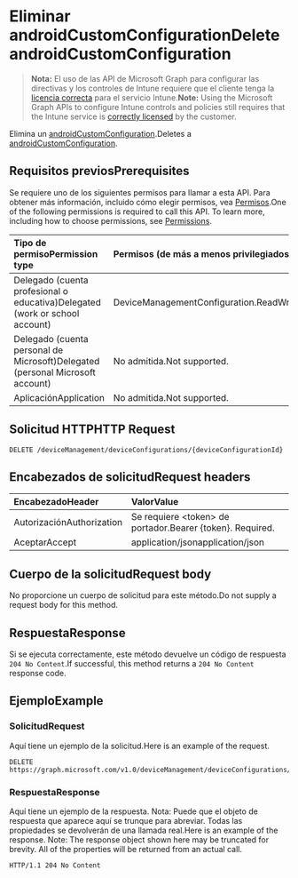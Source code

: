 # <a name="delete-androidcustomconfiguration"></a><span data-ttu-id="252ec-101">Eliminar androidCustomConfiguration</span><span class="sxs-lookup"><span data-stu-id="252ec-101">Delete androidCustomConfiguration</span></span>

> <span data-ttu-id="252ec-102">**Nota:** El uso de las API de Microsoft Graph para configurar las directivas y los controles de Intune requiere que el cliente tenga la [licencia correcta](https://go.microsoft.com/fwlink/?linkid=839381) para el servicio Intune.</span><span class="sxs-lookup"><span data-stu-id="252ec-102">**Note:** Using the Microsoft Graph APIs to configure Intune controls and policies still requires that the Intune service is [correctly licensed](https://go.microsoft.com/fwlink/?linkid=839381) by the customer.</span></span>

<span data-ttu-id="252ec-103">Elimina un [androidCustomConfiguration](../resources/intune_deviceconfig_androidcustomconfiguration.md).</span><span class="sxs-lookup"><span data-stu-id="252ec-103">Deletes a [androidCustomConfiguration](../resources/intune_deviceconfig_androidcustomconfiguration.md).</span></span>
## <a name="prerequisites"></a><span data-ttu-id="252ec-104">Requisitos previos</span><span class="sxs-lookup"><span data-stu-id="252ec-104">Prerequisites</span></span>
<span data-ttu-id="252ec-p101">Se requiere uno de los siguientes permisos para llamar a esta API. Para obtener más información, incluido cómo elegir permisos, vea [Permisos](../../../concepts/permissions_reference.md).</span><span class="sxs-lookup"><span data-stu-id="252ec-p101">One of the following permissions is required to call this API. To learn more, including how to choose permissions, see [Permissions](../../../concepts/permissions_reference.md).</span></span>

|<span data-ttu-id="252ec-107">Tipo de permiso</span><span class="sxs-lookup"><span data-stu-id="252ec-107">Permission type</span></span>|<span data-ttu-id="252ec-108">Permisos (de más a menos privilegiados)</span><span class="sxs-lookup"><span data-stu-id="252ec-108">Permissions (from least to most privileged)</span></span>|
|:---|:---|
|<span data-ttu-id="252ec-109">Delegado (cuenta profesional o educativa)</span><span class="sxs-lookup"><span data-stu-id="252ec-109">Delegated (work or school account)</span></span>|<span data-ttu-id="252ec-110">DeviceManagementConfiguration.ReadWrite.All</span><span class="sxs-lookup"><span data-stu-id="252ec-110">DeviceManagementConfiguration.ReadWrite.All</span></span>|
|<span data-ttu-id="252ec-111">Delegado (cuenta personal de Microsoft)</span><span class="sxs-lookup"><span data-stu-id="252ec-111">Delegated (personal Microsoft account)</span></span>|<span data-ttu-id="252ec-112">No admitida.</span><span class="sxs-lookup"><span data-stu-id="252ec-112">Not supported.</span></span>|
|<span data-ttu-id="252ec-113">Aplicación</span><span class="sxs-lookup"><span data-stu-id="252ec-113">Application</span></span>|<span data-ttu-id="252ec-114">No admitida.</span><span class="sxs-lookup"><span data-stu-id="252ec-114">Not supported.</span></span>|

## <a name="http-request"></a><span data-ttu-id="252ec-115">Solicitud HTTP</span><span class="sxs-lookup"><span data-stu-id="252ec-115">HTTP Request</span></span>
<!-- {
  "blockType": "ignored"
}
-->
``` http
DELETE /deviceManagement/deviceConfigurations/{deviceConfigurationId}
```

## <a name="request-headers"></a><span data-ttu-id="252ec-116">Encabezados de solicitud</span><span class="sxs-lookup"><span data-stu-id="252ec-116">Request headers</span></span>
|<span data-ttu-id="252ec-117">Encabezado</span><span class="sxs-lookup"><span data-stu-id="252ec-117">Header</span></span>|<span data-ttu-id="252ec-118">Valor</span><span class="sxs-lookup"><span data-stu-id="252ec-118">Value</span></span>|
|:---|:---|
|<span data-ttu-id="252ec-119">Autorización</span><span class="sxs-lookup"><span data-stu-id="252ec-119">Authorization</span></span>|<span data-ttu-id="252ec-120">Se requiere &lt;token&gt; de portador.</span><span class="sxs-lookup"><span data-stu-id="252ec-120">Bearer {token}. Required.</span></span>|
|<span data-ttu-id="252ec-121">Aceptar</span><span class="sxs-lookup"><span data-stu-id="252ec-121">Accept</span></span>|<span data-ttu-id="252ec-122">application/json</span><span class="sxs-lookup"><span data-stu-id="252ec-122">application/json</span></span>|

## <a name="request-body"></a><span data-ttu-id="252ec-123">Cuerpo de la solicitud</span><span class="sxs-lookup"><span data-stu-id="252ec-123">Request body</span></span>
<span data-ttu-id="252ec-124">No proporcione un cuerpo de solicitud para este método.</span><span class="sxs-lookup"><span data-stu-id="252ec-124">Do not supply a request body for this method.</span></span>

## <a name="response"></a><span data-ttu-id="252ec-125">Respuesta</span><span class="sxs-lookup"><span data-stu-id="252ec-125">Response</span></span>
<span data-ttu-id="252ec-126">Si se ejecuta correctamente, este método devuelve un código de respuesta `204 No Content`.</span><span class="sxs-lookup"><span data-stu-id="252ec-126">If successful, this method returns a `204 No Content` response code.</span></span>

## <a name="example"></a><span data-ttu-id="252ec-127">Ejemplo</span><span class="sxs-lookup"><span data-stu-id="252ec-127">Example</span></span>
### <a name="request"></a><span data-ttu-id="252ec-128">Solicitud</span><span class="sxs-lookup"><span data-stu-id="252ec-128">Request</span></span>
<span data-ttu-id="252ec-129">Aquí tiene un ejemplo de la solicitud.</span><span class="sxs-lookup"><span data-stu-id="252ec-129">Here is an example of the request.</span></span>
``` http
DELETE https://graph.microsoft.com/v1.0/deviceManagement/deviceConfigurations/{deviceConfigurationId}
```

### <a name="response"></a><span data-ttu-id="252ec-130">Respuesta</span><span class="sxs-lookup"><span data-stu-id="252ec-130">Response</span></span>
<span data-ttu-id="252ec-p102">Aquí tiene un ejemplo de la respuesta. Nota: Puede que el objeto de respuesta que aparece aquí se trunque para abreviar. Todas las propiedades se devolverán de una llamada real.</span><span class="sxs-lookup"><span data-stu-id="252ec-p102">Here is an example of the response. Note: The response object shown here may be truncated for brevity. All of the properties will be returned from an actual call.</span></span>
``` http
HTTP/1.1 204 No Content
```



